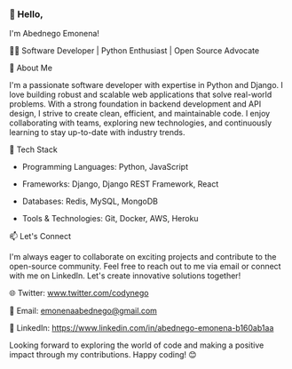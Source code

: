

### 👋 Hello,
I'm Abednego Emonena!

👨‍💻 Software Developer | Python Enthusiast | Open Source Advocate

🌟 About Me

I'm a passionate software developer with expertise in Python and Django. I love building robust and scalable web applications that solve real-world problems. With a strong foundation in backend development and API design, I strive to create clean, efficient, and maintainable code. I enjoy collaborating with teams, exploring new technologies, and continuously learning to stay up-to-date with industry trends.



🌱 Tech Stack

- Programming Languages: Python, JavaScript

- Frameworks: Django, Django REST Framework, React

- Databases: Redis, MySQL, MongoDB

- Tools & Technologies: Git, Docker, AWS, Heroku

📫 Let's Connect

I'm always eager to collaborate on exciting projects and contribute to the open-source community. Feel free to reach out to me via email or connect with me on LinkedIn. Let's create innovative solutions together!

🌐 Twitter: www.twitter.com/codynego

📧 Email: emonenaabednego@gmail.com

💼 LinkedIn: https://www.linkedin.com/in/abednego-emonena-b160ab1aa

Looking forward to exploring the world of code and making a positive impact through my contributions. Happy coding! 😊







